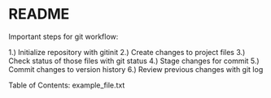 # README #

Important steps for git workflow: 

1.) Initialize repository with gitinit 
2.) Create changes to project files 
3.) Check status of those files with git status 
4.) Stage changes for commit 
5.) Commit changes to version history 
6.) Review previous changes with git log 

Table of Contents: 
example_file.txt 
